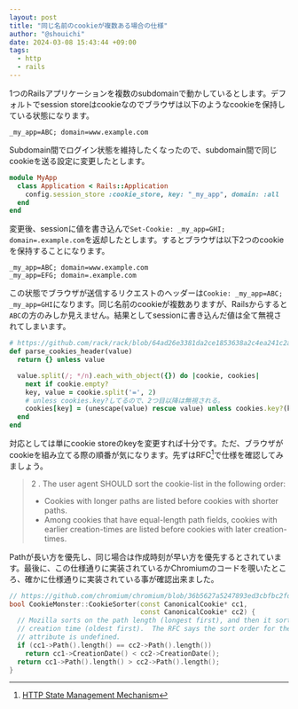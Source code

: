 ```yaml
---
layout: post
title: "同じ名前のcookieが複数ある場合の仕様"
author: "@shouichi"
date: 2024-03-08 15:43:44 +09:00
tags:
  - http
  - rails
---
```


1つのRailsアプリケーションを複数のsubdomainで動かしているとします。デフォルトでsession storeはcookieなのでブラウザは以下のようなcookieを保持している状態になります。

```
_my_app=ABC; domain=www.example.com
```

Subdomain間でログイン状態を維持したくなったので、subdomain間で同じcookieを送る設定に変更したとします。

```ruby
module MyApp
  class Application < Rails::Application
    config.session_store :cookie_store, key: "_my_app", domain: :all
  end
end
```

変更後、sessionに値を書き込んで`Set-Cookie: _my_app=GHI; domain=.example.com`を返却したとします。するとブラウザは以下2つのcookieを保持することになります。

```
_my_app=ABC; domain=www.example.com
_my_app=EFG; domain=.example.com
```

この状態でブラウザが送信するリクエストのヘッダーは`Cookie: _my_app=ABC; _my_app=GHI`になります。同じ名前のcookieが複数ありますが、Railsからすると`ABC`の方のみしか見えません。結果としてsessionに書き込んだ値は全て無視されてしまいます。

```ruby
# https://github.com/rack/rack/blob/64ad26e3381da2ce1853638a2c4ea241c2ad3729/lib/rack/utils.rb#L223-L231
def parse_cookies_header(value)
  return {} unless value

  value.split(/; */n).each_with_object({}) do |cookie, cookies|
    next if cookie.empty?
    key, value = cookie.split('=', 2)
    # unless cookies.key?してるので、2つ目以降は無視される。
    cookies[key] = (unescape(value) rescue value) unless cookies.key?(key)
  end
end
```

対応としては単にcookie storeのkeyを変更すれば十分です。ただ、ブラウザがcookieを組み立てる際の順番が気になります。先ずはRFC[^1]で仕様を確認してみましょう。

[^1]: [HTTP State Management Mechanism](https://www.rfc-editor.org/rfc/rfc6265)

> 2 . The user agent SHOULD sort the cookie-list in the following
> order:
>
> - Cookies with longer paths are listed before cookies with
>   shorter paths.
> - Among cookies that have equal-length path fields, cookies with
>   earlier creation-times are listed before cookies with later
>   creation-times.

Pathが長い方を優先し、同じ場合は作成時刻が早い方を優先するとされています。最後に、この仕様通りに実装されているかChromiumのコードを覗いたところ、確かに仕様通りに実装されている事が確認出来ました。

```cpp
// https://github.com/chromium/chromium/blob/36b5627a5247893ed3cbfbc2fd569dc406b0b570/net/cookies/cookie_monster.cc#L580-L588
bool CookieMonster::CookieSorter(const CanonicalCookie* cc1,
                                 const CanonicalCookie* cc2) {
  // Mozilla sorts on the path length (longest first), and then it sorts by
  // creation time (oldest first).  The RFC says the sort order for the domain
  // attribute is undefined.
  if (cc1->Path().length() == cc2->Path().length())
    return cc1->CreationDate() < cc2->CreationDate();
  return cc1->Path().length() > cc2->Path().length();
}
```
